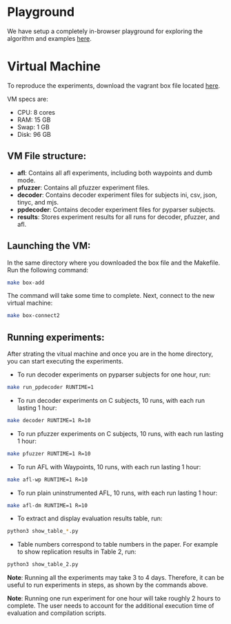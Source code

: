 # Playground

We have setup a completely in-browser playground for exploring the algorithm and examples [here](https://anonymous-fse2023.github.io/anonymous-fse2023/playground/lab?path=decoder.ipynb).

# Virtual Machine
To reproduce the experiments, download the vagrant box file located [here](https://doi.org/10.5281/zenodo.6461698). 

VM specs are:
* CPU: 8 cores
* RAM: 15 GB 
* Swap: 1 GB
* Disk: 96 GB

## VM File structure:

* **afl**: Contains all afl experiments, including both waypoints and dumb mode.
* **pfuzzer**: Contains all pfuzzer experiment files.
* **decoder**: Contains decoder experiment files for subjects ini, csv, json, tinyc, and mjs.
* **ppdecoder**: Contains decoder experiment files for pyparser subjects.
* **results**: Stores experiment results for all runs for decoder, pfuzzer, and afl.

## Launching the VM:

In the same directory where you downloaded the box file and the Makefile. Run the following command:
```bash
make box-add
```

The command will take some time to complete. Next, connect to the new virtual machine:
```bash
make box-connect2
```

## Running experiments:

After strating the vitual machine and once you are in the home directory, you can start executing the experiments.

* To run decoder experiments on pyparser subjects for one hour, run:
```bash
make run_ppdecoder RUNTIME=1
```

* To run decoder experiments on C subjects, 10 runs, with each run lasting 1 hour:
```bash
make decoder RUNTIME=1 R=10
```

* To run pfuzzer experiments on C subjects, 10 runs, with each run lasting 1 hour:
```bash
make pfuzzer RUNTIME=1 R=10
```

* To run AFL with Waypoints, 10 runs, with each run lasting 1 hour:
```bash
make afl-wp RUNTIME=1 R=10
```

* To run plain uninstrumented AFL, 10 runs, with each run lasting 1 hour:
```bash
make afl-dm RUNTIME=1 R=10
```

* To extract and display evaluation results table, run:
```bash
python3 show_table_*.py
```

* Table numbers correspond to table numbers in the paper. For example to show replication results in Table 2, run:
```bash
python3 show_table_2.py
```


**Note**: Running all the experiments may take 3 to 4 days. Therefore, it can be useful to run experiments in steps, as shown by the commands above.

**Note**: Running one run experiment for one hour will take roughly 2 hours to complete. The user needs to account for the additional execution time of evaluation and compilation scripts.

